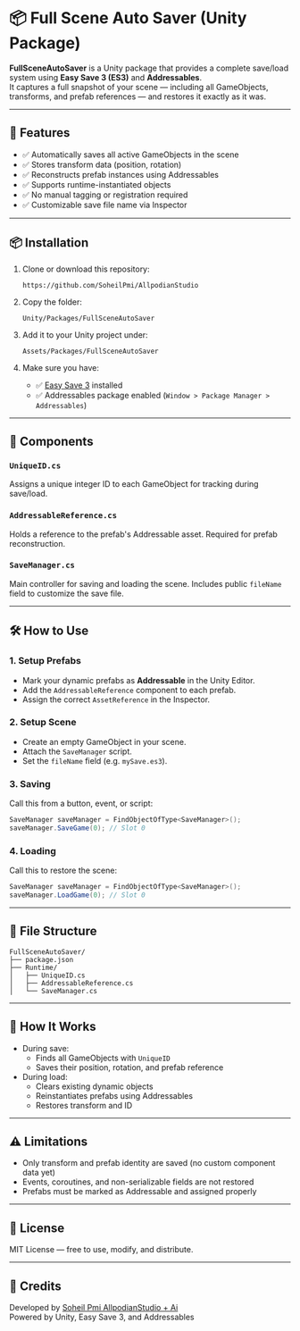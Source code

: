 # 📦 Full Scene Auto Saver (Unity Package)

**FullSceneAutoSaver** is a Unity package that provides a complete save/load system using **Easy Save 3 (ES3)** and **Addressables**.  
It captures a full snapshot of your scene — including all GameObjects, transforms, and prefab references — and restores it exactly as it was.

---

## 🚀 Features

- ✅ Automatically saves all active GameObjects in the scene
- ✅ Stores transform data (position, rotation)
- ✅ Reconstructs prefab instances using Addressables
- ✅ Supports runtime-instantiated objects
- ✅ No manual tagging or registration required
- ✅ Customizable save file name via Inspector

---

## 📦 Installation

1. Clone or download this repository:
   ```
   https://github.com/SoheilPmi/AllpodianStudio
   ```

2. Copy the folder:
   ```
   Unity/Packages/FullSceneAutoSaver
   ```

3. Add it to your Unity project under:
   ```
   Assets/Packages/FullSceneAutoSaver
   ```

4. Make sure you have:
   - ✅ [Easy Save 3](https://assetstore.unity.com/packages/tools/input-management/easy-save-the-complete-save-load-asset-768) installed
   - ✅ Addressables package enabled (`Window > Package Manager > Addressables`)

---

## 🧩 Components

### `UniqueID.cs`
Assigns a unique integer ID to each GameObject for tracking during save/load.

### `AddressableReference.cs`
Holds a reference to the prefab's Addressable asset. Required for prefab reconstruction.

### `SaveManager.cs`
Main controller for saving and loading the scene. Includes public `fileName` field to customize the save file.

---

## 🛠 How to Use

### 1. Setup Prefabs

- Mark your dynamic prefabs as **Addressable** in the Unity Editor.
- Add the `AddressableReference` component to each prefab.
- Assign the correct `AssetReference` in the Inspector.

### 2. Setup Scene

- Create an empty GameObject in your scene.
- Attach the `SaveManager` script.
- Set the `fileName` field (e.g. `mySave.es3`).

### 3. Saving

Call this from a button, event, or script:

```csharp
SaveManager saveManager = FindObjectOfType<SaveManager>();
saveManager.SaveGame(0); // Slot 0
```

### 4. Loading

Call this to restore the scene:

```csharp
SaveManager saveManager = FindObjectOfType<SaveManager>();
saveManager.LoadGame(0); // Slot 0
```

---

## 📂 File Structure

```
FullSceneAutoSaver/
├── package.json
├── Runtime/
│   ├── UniqueID.cs
│   ├── AddressableReference.cs
│   └── SaveManager.cs
```

---

## 🧠 How It Works

- During save:
  - Finds all GameObjects with `UniqueID`
  - Saves their position, rotation, and prefab reference
- During load:
  - Clears existing dynamic objects
  - Reinstantiates prefabs using Addressables
  - Restores transform and ID

---

## ⚠️ Limitations

- Only transform and prefab identity are saved (no custom component data yet)
- Events, coroutines, and non-serializable fields are not restored
- Prefabs must be marked as Addressable and assigned properly

---

## 📄 License

MIT License — free to use, modify, and distribute.

---

## 🙌 Credits

Developed by [Soheil Pmi AllpodianStudio + Ai](https://github.com/SoheilPmi)  
Powered by Unity, Easy Save 3, and Addressables
